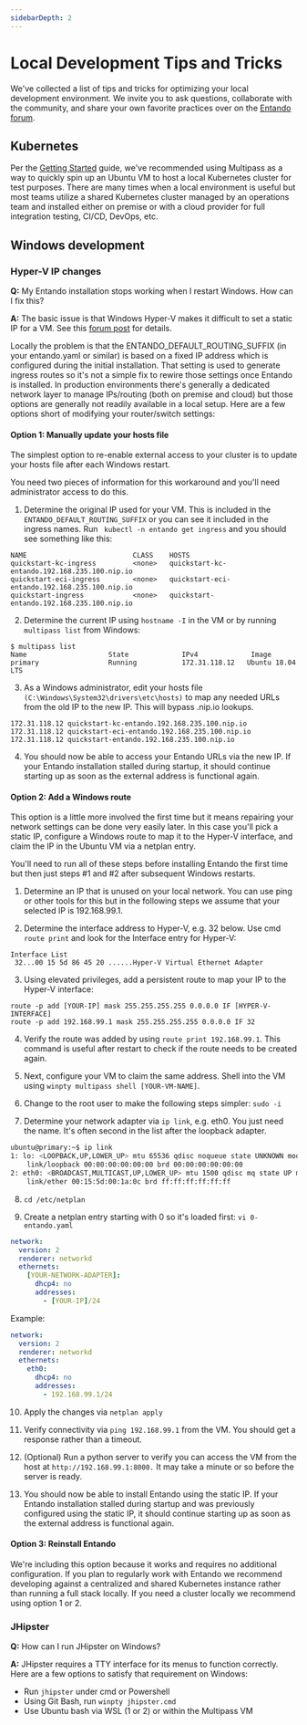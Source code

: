 ```yaml
---
sidebarDepth: 2
--- 
```

# Local Development Tips and Tricks
We've collected a list of tips and tricks for optimizing your local development environment. 
We invite you to ask questions, collaborate with the community, and share your own favorite 
practices over on the [Entando forum](https://forum.entando.org).

## Kubernetes
Per the [Getting Started](../../docs/getting-started/) guide, we've recommended using Multipass as a way to quickly spin up an Ubuntu VM to host a local Kubernetes cluster for test purposes. There are many times when a local environment is useful but most teams utilize a shared Kubernetes cluster managed by an operations team and installed either on premise or with a cloud provider for full integration testing, CI/CD, DevOps, etc. 

## Windows development
### Hyper-V IP changes
**Q:** My Entando installation stops working when I restart Windows. How can I fix this?

**A:** The basic issue is that Windows Hyper-V makes it difficult to set
a static IP for a VM. See this [forum post](https://techcommunity.microsoft.com/t5/windows-insider-program/hyper-v-default-switch-ip-address-range-change-ver-1809-build/m-p/261431) for details. 
 
Locally the problem is that the ENTANDO_DEFAULT_ROUTING_SUFFIX (in your entando.yaml or similar) is based on a fixed IP address which is configured during the initial installation. That setting is used to generate ingress routes so it's not a simple fix to rewire those settings once Entando is installed. In production environments there's generally a dedicated network layer to manage IPs/routing (both on premise and cloud) but those options are generally not readily available in a local setup. Here are a few options short of modifying your router/switch settings: 

#### Option 1: Manually update your hosts file
The simplest option to re-enable external access to your cluster is to update your hosts file after each Windows restart.
 
You need two pieces of information for this workaround and you'll need administrator access to do this.

1. Determine the original IP used for your VM. This is included in the `ENTANDO_DEFAULT_ROUTING_SUFFIX` or you can see it included in the ingress names. Run ` kubectl -n entando get ingress` and you should see something like this:
````
NAME                          CLASS    HOSTS                                           
quickstart-kc-ingress         <none>   quickstart-kc-entando.192.168.235.100.nip.io  
quickstart-eci-ingress        <none>   quickstart-eci-entando.192.168.235.100.nip.io  
quickstart-ingress            <none>   quickstart-entando.192.168.235.100.nip.io    
````

2. Determine the current IP using `hostname -I` in the VM or by running `multipass list` from Windows:
```
$ multipass list
Name                    State             IPv4             Image
primary                 Running           172.31.118.12   Ubuntu 18.04 LTS
```

3. As a Windows administrator, edit your hosts file `(C:\Windows\System32\drivers\etc\hosts)` to map any needed URLs from the old IP to the new IP. This will bypass .nip.io lookups.

```
172.31.118.12 quickstart-kc-entando.192.168.235.100.nip.io
172.31.118.12 quickstart-eci-entando.192.168.235.100.nip.io
172.31.118.12 quickstart-entando.192.168.235.100.nip.io
``` 

4. You should now be able to access your Entando URLs via the new IP. If your Entando installation stalled during startup, it should continue starting up as soon as the external address is functional again. 

#### Option 2: Add a Windows route
This option is a little more involved the first time but it means repairing your network settings can be done very easily later. In this case you'll pick a static IP, configure a Windows route to map it to the Hyper-V interface, and claim the IP in the Ubuntu VM via a netplan entry. 

 You'll need to run all of these steps before installing Entando the first time but then just steps #1 and #2 after subsequent Windows restarts. 

1. Determine an IP that is unused on your local network. You can use ping or other tools for this but in the following steps we assume that your selected IP is 192.168.99.1.

2. Determine the interface address to Hyper-V, e.g. 32 below. Use cmd `route print` and look for the Interface entry for Hyper-V:
```
Interface List
 32...00 15 5d 86 45 20 ......Hyper-V Virtual Ethernet Adapter
```

3. Using elevated privileges, add a persistent route to map your IP to the Hyper-V interface: 
``` 
route -p add [YOUR-IP] mask 255.255.255.255 0.0.0.0 IF [HYPER-V-INTERFACE]
route -p add 192.168.99.1 mask 255.255.255.255 0.0.0.0 IF 32
```
4. Verify the route was added by using `route print 192.168.99.1`. This command is useful after restart to check if the route needs to be created again.

5. Next, configure your VM to claim the same address. Shell into the VM using `winpty multipass shell [YOUR-VM-NAME]`. 

6. Change to the root user to make the following steps simpler: `sudo -i`

7. Determine your network adapter via `ip link`, e.g. eth0. You just need the name. It's often second in the list after the loopback adapter.
``` bash
ubuntu@primary:~$ ip link
1: lo: <LOOPBACK,UP,LOWER_UP> mtu 65536 qdisc noqueue state UNKNOWN mode DEFAULT group default qlen 1000
    link/loopback 00:00:00:00:00:00 brd 00:00:00:00:00:00
2: eth0: <BROADCAST,MULTICAST,UP,LOWER_UP> mtu 1500 qdisc mq state UP mode DEFAULT group default qlen 1000
    link/ether 00:15:5d:00:1a:0c brd ff:ff:ff:ff:ff:ff
```

8. `cd /etc/netplan`

9. Create a netplan entry starting with 0 so it's loaded first: `vi 0-entando.yaml`  

``` yaml
network:
  version: 2
  renderer: networkd
  ethernets:
    [YOUR-NETWORK-ADAPTER]:
      dhcp4: no
      addresses: 
        - [YOUR-IP]/24
```
Example:

``` yaml
network:
  version: 2
  renderer: networkd
  ethernets:
    eth0:
      dhcp4: no
      addresses: 
        - 192.168.99.1/24
```

10. Apply the changes via `netplan apply`

11. Verify connectivity via `ping 192.168.99.1` from the VM. You should get a response rather than a timeout.

12. (Optional) Run a python server to verify you can access the VM from the host at `http://192.168.99.1:8000.` It may take a minute or so before the server is ready.

13. You should now be able to install Entando using the static IP. If your Entando installation stalled during startup and was previously configured using the static IP, it should continue starting up as soon as the external address is functional again. 

#### Option 3: Reinstall Entando
We're including this option because it works and requires no additional configuration. If you plan to regularly work with Entando we recommend developing against a centralized and shared Kubernetes instance rather than running a full stack locally. If you need a cluster locally we recommend using option 1 or 2.

### JHipster
**Q:** How can I run JHipster on Windows? 

**A:** JHipster requires a TTY interface for its menus to function correctly. Here are a few options to satisfy that requirement on Windows:
* Run `jhipster` under cmd or Powershell 
* Using Git Bash, run `winpty jhipster.cmd`
* Use Ubuntu bash via WSL (1 or 2) or within the Multipass VM
